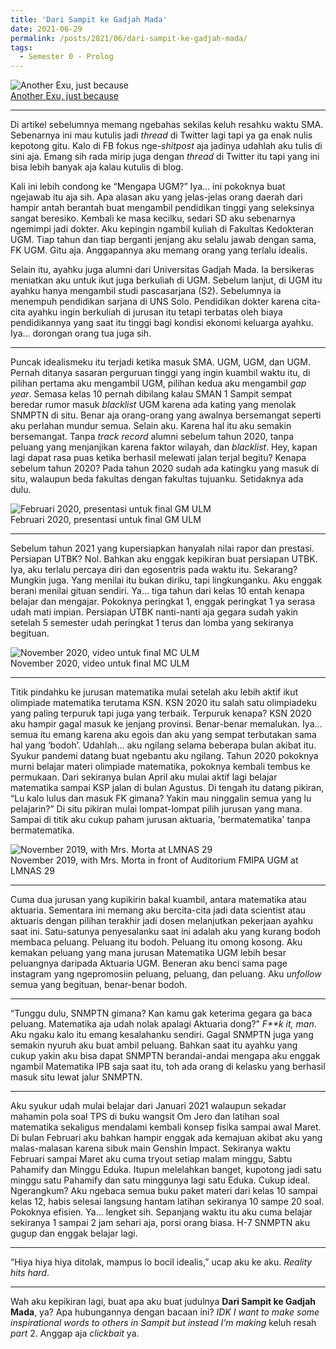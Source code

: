 ```yaml
---
title: 'Dari Sampit ke Gadjah Mada'
date: 2021-06-29
permalink: /posts/2021/06/dari-sampit-ke-gadjah-mada/
tags:
  - Semester 0 - Prolog
---
```


![Another Exu, just because](https://blogger.googleusercontent.com/img/b/R29vZ2xl/AVvXsEja1rtHiaNVzOU3kTPWR1ZNhxZXTtQHaTmaBI5yKfjlrMRpqs8_ocVy93CNzRRKnKhR4L1qPZw7TVciSxn755apdmswjxHHk1gkXYdmpDGWllQ8VXkuTkrfCfMR1PAZwbbgpOk7KFK5TeVt/w359-h201/Exusiai.full.3106906+%25282%2529jpg.jpg)  
[Another Exu, just because](https://www.zerochan.net/3106906)

---

Di artikel sebelumnya memang ngebahas sekilas keluh resahku waktu SMA. Sebenarnya ini mau kutulis jadi *thread* di Twitter lagi tapi ya ga enak nulis kepotong gitu. Kalo di FB fokus nge-*shitpost* aja jadinya udahlah aku tulis di sini aja. Emang sih rada mirip juga dengan *thread* di Twitter itu tapi yang ini bisa lebih banyak aja kalau kutulis di blog.  

Kali ini lebih condong ke “Mengapa UGM?” Iya… ini pokoknya buat ngejawab itu aja sih. Apa alasan aku yang jelas-jelas orang daerah dari hampir antah berantah buat mengambil pendidikan tinggi yang seleksinya sangat beresiko. Kembali ke masa kecilku, sedari SD aku sebenarnya ngemimpi jadi dokter. Aku kepingin ngambil kuliah di Fakultas Kedokteran UGM. Tiap tahun dan tiap berganti jenjang aku selalu jawab dengan sama, FK UGM. Gitu aja. Anggapannya aku memang orang yang terlalu idealis.  

Selain itu, ayahku juga alumni dari Universitas Gadjah Mada. Ia bersikeras meniatkan aku untuk ikut juga berkuliah di UGM. Sebelum lanjut, di UGM itu ayahku hanya mengambil studi pascasarjana (S2). Sebelumnya ia menempuh pendidikan sarjana di UNS Solo. Pendidikan dokter karena cita-cita ayahku ingin berkuliah di jurusan itu tetapi terbatas oleh biaya pendidikannya yang saat itu tinggi bagi kondisi ekonomi keluarga ayahku. Iya… dorongan orang tua juga sih.  

---

Puncak idealismeku itu terjadi ketika masuk SMA. UGM, UGM, dan UGM. Pernah ditanya sasaran perguruan tinggi yang ingin kuambil waktu itu, di pilihan pertama aku mengambil UGM, pilihan kedua aku mengambil *gap year*. Semasa kelas 10 pernah dibilang kalau SMAN 1 Sampit sempat beredar rumor masuk *blacklist* UGM karena ada kating yang menolak SNMPTN di situ. Benar aja orang-orang yang awalnya bersemangat seperti aku perlahan mundur semua. Selain aku. Karena hal itu aku semakin bersemangat. Tanpa *track record* alumni sebelum tahun 2020, tanpa peluang yang menjanjikan karena faktor wilayah, dan *blacklist*. Hey, kapan lagi dapat rasa puas ketika berhasil melewati jalan terjal begitu? Kenapa sebelum tahun 2020? Pada tahun 2020 sudah ada katingku yang masuk di situ, walaupun beda fakultas dengan fakultas tujuanku. Setidaknya ada dulu.  

![Februari 2020, presentasi untuk final GM ULM](https://blogger.googleusercontent.com/img/b/R29vZ2xl/AVvXsEiEXkPOXbyujx8jJ4A3OKHPv9dC1YAvYa8-vYu_YsjagsETN8XHW58xBVeWI-4xSezni7rUuccjGXhviZ4CncSj8LxGeAVJE5OsTCOzKMp7FaMnNHfDTSKqIB75x7BMFhm-aUIFU4mXAMhs/w227-h127/IMG_3944+%25281%2529.jpg)  
Februari 2020, presentasi untuk final GM ULM

---

 Sebelum tahun 2021 yang kupersiapkan hanyalah nilai rapor dan prestasi. Persiapan UTBK? Nol. Bahkan aku enggak kepikiran buat persiapan UTBK. Iya, aku terlalu percaya diri dan egosentris pada waktu itu. Sekarang? Mungkin juga. Yang menilai itu bukan diriku, tapi lingkunganku. Aku enggak berani menilai gituan sendiri. Ya… tiga tahun dari kelas 10 entah kenapa belajar dan mengajar. Pokoknya peringkat 1, enggak peringkat 1 ya serasa udah mati impian. Persiapan UTBK nanti-nanti aja gegara sudah yakin setelah 5 semester udah peringkat 1 terus dan lomba yang sekiranya begituan.  

![November 2020, video untuk final MC ULM](https://blogger.googleusercontent.com/img/b/R29vZ2xl/AVvXsEgzVOmhkIm39zfk7OLcWkHuf2Mg0pixZplw0EaLkmFtfDt9m2RU9i9WDkhH4Mlo5TslDOmLMT8ej8GrCa3fWpwkPpafujXO9pz2BkPzKoH7MppX3foL2JvW8feNulh_TsCuEXBQM6zon7Be/w251-h142/vlcsnap-2021-06-29-00h02m58s864.png)  
November 2020, video untuk final MC ULM

---

Titik pindahku ke jurusan matematika mulai setelah aku lebih aktif ikut olimpiade matematika terutama KSN. KSN 2020 itu salah satu olimpiadeku yang paling terpuruk tapi juga yang terbaik. Terpuruk kenapa? KSN 2020 aku hampir gagal masuk ke jenjang provinsi. Benar-benar memalukan. Iya… semua itu emang karena aku egois dan aku yang sempat terbutakan sama hal yang ‘bodoh’. Udahlah… aku ngilang selama beberapa bulan akibat itu. Syukur pandemi datang buat ngebantu aku ngilang. Tahun 2020 pokoknya murni belajar materi olimpiade matematika, pokoknya kembali tembus ke permukaan. Dari sekiranya bulan April aku mulai aktif lagi belajar matematika sampai KSP jalan di bulan Agustus. Di tengah itu datang pikiran, “Lu kalo lulus dan masuk FK gimana? Yakin mau ninggalin semua yang lu pelajarin?” Di situ pikiran mulai lompat-lompat pilih jurusan yang mana. Sampai di titik aku cukup paham jurusan aktuaria, 'bermatematika' tanpa bermatematika.  

![November 2019, with Mrs. Morta at LMNAS 29](https://blogger.googleusercontent.com/img/b/R29vZ2xl/AVvXsEjkF8D9zPiS_fxG3hvpSEsxF9sKHapNW4hO1WI4U2-k-dJP_kszsY5xVeGGtnommwg4a7t6Vcq8_uWIg8RqaohScGg1mo8RauxFocp8yOuFgb8Okjc0AbGQnBs_W-3oObNhkj4QlM7DrEZZ/w262-h147/IMG_20191110_063146.jpg)  
November 2019, with Mrs. Morta in front of Auditorium FMIPA UGM at LMNAS 29

---

 Cuma dua jurusan yang kupikirin bakal kuambil, antara matematika atau aktuaria. Sementara ini memang aku bercita-cita jadi data scientist atau aktuaris dengan pilihan terakhir jadi dosen melanjutkan pekerjaan ayahku saat ini. Satu-satunya penyesalanku saat ini adalah aku yang kurang bodoh membaca peluang. Peluang itu bodoh. Peluang itu omong kosong. Aku kemakan peluang yang mana jurusan Matematika UGM lebih besar peluangnya daripada Aktuaria UGM. Beneran aku benci sama page instagram yang ngepromosiin peluang, peluang, dan peluang. Aku *unfollow* semua yang begituan, benar-benar bodoh.  

---

 “Tunggu dulu, SNMPTN gimana? Kan kamu gak keterima gegara ga baca peluang. Matematika aja udah nolak apalagi Aktuaria dong?” *F**k it, man*. Aku ngaku kalo itu emang kesalahanku sendiri. Gagal SNMPTN juga yang semakin nyuruh aku buat ambil peluang. Bahkan saat itu ayahku yang cukup yakin aku bisa dapat SNMPTN berandai-andai mengapa aku enggak ngambil Matematika IPB saja saat itu, toh ada orang di kelasku yang berhasil masuk situ lewat jalur SNMPTN.  

---
 Aku syukur udah mulai belajar dari Januari 2021 walaupun sekadar mahamin pola soal TPS di buku wangsit Om Jero dan latihan soal matematika sekaligus mendalami kembali konsep fisika sampai awal Maret. Di bulan Februari aku bahkan hampir enggak ada kemajuan akibat aku yang malas-malasan karena sibuk main Genshin Impact. Sekiranya waktu Februari sampai Maret aku cuma tryout setiap malam minggu, Sabtu Pahamify dan Minggu Eduka. Itupun melelahkan banget, kupotong jadi satu minggu satu Pahamify dan satu minggunya lagi satu Eduka. Cukup ideal. Ngerangkum? Aku ngebaca semua buku paket materi dari kelas 10 sampai kelas 12, habis selesai langsung hantam latihan sekiranya 10 sampe 20 soal. Pokoknya efisien. Ya… lengket sih. Sepanjang waktu itu aku cuma belajar sekiranya 1 sampai 2 jam sehari aja, porsi orang biasa. H-7 SNMPTN aku gugup dan enggak belajar lagi.  

---
“Hiya hiya hiya ditolak, mampus lo bocil idealis,” ucap aku ke aku. *Reality hits hard*.  

---
 Wah aku kepikiran lagi, buat apa aku buat judulnya **Dari Sampit ke Gadjah Mada**, ya? Apa hubungannya dengan bacaan ini? *IDK I want to make some inspirational words to others in Sampit but instead I’m making* keluh resah *part* 2. Anggap aja *clickbait* ya.